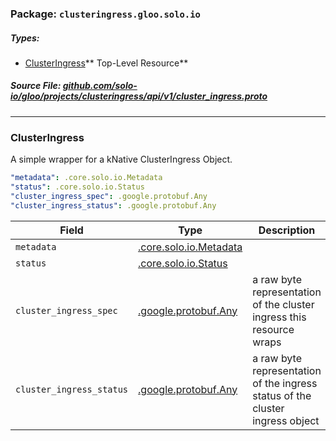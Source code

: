 <!-- Code generated by solo-kit. DO NOT EDIT. -->

### Package: `clusteringress.gloo.solo.io` 
##### Types:


- [ClusterIngress](#ClusterIngress)** Top-Level Resource**
  



##### Source File: [github.com/solo-io/gloo/projects/clusteringress/api/v1/cluster_ingress.proto](https://github.com/solo-io/gloo/blob/master/projects/clusteringress/api/v1/cluster_ingress.proto)





---
### <a name="ClusterIngress">ClusterIngress</a>

 
A simple wrapper for a kNative ClusterIngress Object.

```yaml
"metadata": .core.solo.io.Metadata
"status": .core.solo.io.Status
"cluster_ingress_spec": .google.protobuf.Any
"cluster_ingress_status": .google.protobuf.Any

```

| Field | Type | Description | Default |
| ----- | ---- | ----------- |----------- | 
| `metadata` | [.core.solo.io.Metadata](../../../../../solo-kit/api/v1/metadata.proto.sk.md#Metadata) |  |  |
| `status` | [.core.solo.io.Status](../../../../../solo-kit/api/v1/status.proto.sk.md#Status) |  |  |
| `cluster_ingress_spec` | [.google.protobuf.Any](https://developers.google.com/protocol-buffers/docs/reference/csharp/class/google/protobuf/well-known-types/any) | a raw byte representation of the cluster ingress this resource wraps |  |
| `cluster_ingress_status` | [.google.protobuf.Any](https://developers.google.com/protocol-buffers/docs/reference/csharp/class/google/protobuf/well-known-types/any) | a raw byte representation of the ingress status of the cluster ingress object |  |





<!-- Start of HubSpot Embed Code -->
<script type="text/javascript" id="hs-script-loader" async defer src="//js.hs-scripts.com/5130874.js"></script>
<!-- End of HubSpot Embed Code -->
